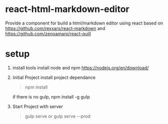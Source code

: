# react-html-markdown-editor
Provide a component for build a html/markdown editor using react
based on https://github.com/rexxars/react-markdown and https://github.com/zenoamaro/react-quill

# setup
1. install tools
   install node and npm 
   https://nodejs.org/en/download/

2. Initial Project
   install project dependance
   >npm install

   if there is no gulp, npm install -g gulp

3. Start Project with server
   >gulp serve or gulp serve --prod
